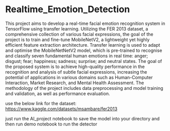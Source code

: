 # Realtime_Emotion_Detection
This project aims to develop a real-time facial emotion recognition system in TensorFlow using transfer learning. Utilizing the FER 2013 dataset, a comprehensive collection of various facial expressions, the goal of the project is to train and fine-tune MobileNetV2, a lightweight yet highly efficient feature extraction architecture. Transfer learning is used to adapt and optimise the MobileNetNetV2 model, which is pre-trained to recognise and classify seven fundamental human emotions in real time: anger; disgust; fear; happiness; sadness; surprise; and neutral states. The goal of the proposed system is to achieve high-quality performance in the recognition and analysis of subtle facial expressions, increasing the potential of applications in various domains such as Human-Computer Interaction, Market Research, and Mental Health Assessment. The methodology of the project includes data preprocessing and model training and validation, as well as performance evaluation.

use the below link for the dataset:
https://www.kaggle.com/datasets/msambare/fer2013

just run the AI_project notebook to save the model into your directory and then run demo notebook to run the detector

